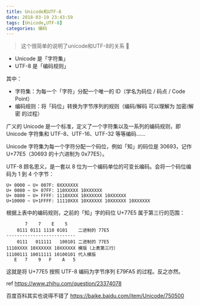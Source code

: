 ```yaml
---
title: Unicode和UTF-8
date: 2018-03-19 23:43:59
tags: [Unicode,UTF-8]
categories: 编码
---
```

> 这个很简单的说明了unicode和UTF-8的关系 👿

* Unicode 是「字符集」
* UTF-8 是「编码规则」

其中：
* 字符集：为每一个「字符」分配一个唯一的 ID（学名为码位 / 码点 / Code Point）
* 编码规则：将「码位」转换为字节序列的规则（编码/解码 可以理解为 加密/解密 的过程）

<!-- more -->

广义的 Unicode 是一个标准，定义了一个字符集以及一系列的编码规则，即 Unicode 字符集和 UTF-8、UTF-16、UTF-32 等等编码……

Unicode 字符集为每一个字符分配一个码位，例如「知」的码位是 30693，记作 U+77E5（30693 的十六进制为 0x77E5）。

UTF-8 顾名思义，是一套以 8 位为一个编码单位的可变长编码。会将一个码位编码为 1 到 4 个字节：

````
U+ 0000 ~ U+ 007F: 0XXXXXXX
U+ 0080 ~ U+ 07FF: 110XXXXX 10XXXXXX
U+ 0800 ~ U+ FFFF: 1110XXXX 10XXXXXX 10XXXXXX
U+10000 ~ U+1FFFF: 11110XXX 10XXXXXX 10XXXXXX 10XXXXXX
````
根据上表中的编码规则，之前的「知」字的码位 U+77E5 属于第三行的范围：
````
       7    7    E    5    
    0111 0111 1110 0101    二进制的 77E5
--------------------------
    0111   011111   100101 二进制的 77E5
1110XXXX 10XXXXXX 10XXXXXX 模版（上表第三行）
11100111 10011111 10100101 代入模版
   E   7    9   F    A   5
````
这就是将 U+77E5 按照 UTF-8 编码为字节序列 E79FA5 的过程。反之亦然。

ref https://www.zhihu.com/question/23374078

百度百科其实也说得不错了 
https://baike.baidu.com/item/Unicode/750500